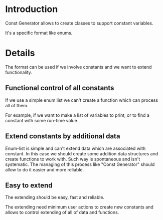 # Introduction #

Const Generator allows to create classes to support constant variables.

It's a specific format like enums.

# Details #

The format can be used if we involve constants and we want to extend functionality.

## Functional control of all constants ##

If we use a simple enum list we can't create a function which can process all of them.

For example, if we want to make a list of variables to print, or to find a constant with some run-time value.

## Extend constants by additional data ##

Enum-list is simple and can't extend data which are associated with constant. In this case we should create some addition data structures and create functions to work with. Such way is spontaneous and isn't systematic. The managing of this process like "Const Generator" should allow to do it easier and more reliable.

## Easy to extend ##

The extending should be easy, fast and reliable.

The extending need minimum user actions to create new constants and allows to control extending of all of data and functions.